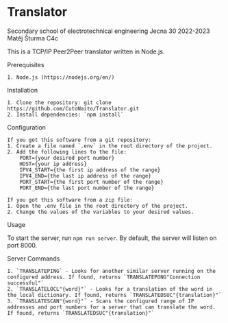 # Translator

Secondary school of electrotechnical engineering Jecna 30
2022-2023
Matěj Šturma
C4c

This is a TCP/IP Peer2Peer translator written in Node.js.

Prerequisites

    1. Node.js (https://nodejs.org/en/)

Installation

    1. Clone the repository: git clone https://github.com/CutoNaito/Translator.git
    2. Install dependencies: `npm install`

Configuration

    If you got this software from a git repository:
    1. Create a file named `.env` in the root directory of the project.
    2. Add the following lines to the file:
        PORT={your desired port number}
        HOST={your ip address}
        IPV4_START={the first ip address of the range}
        IPV4_END={the last ip address of the range}
        PORT_START={the first port number of the range}
        PORT_END={the last port number of the range}

    If you got this software from a zip file:
    1. Open the .env file in the root directory of the project.
    2. Change the values of the variables to your desired values.

Usage

To start the server, run `npm run server`. By default, the server will listen on port 8000.

Server Commands

    1. `TRANSLATEPING` - Looks for another similar server running on the configured address. If found, returns `TRANSLATEPONG"Connection successful"`
    2. `TRANSLATELOCL"{word}"` - Looks for a translation of the word in the local dictionary. If found, returns `TRANSLATEDSUC"{translation}"`
    3. `TRANSLATESCAN"{word}"` - Scans the configured range of IP addresses and port numbers for a server that can translate the word. If found, returns `TRANSLATEDSUC"{translation}"`